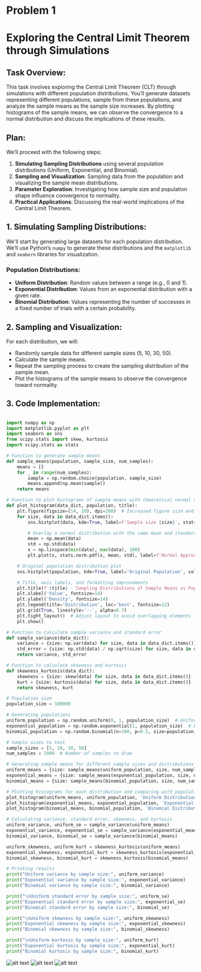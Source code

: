 # Problem 1

# Exploring the Central Limit Theorem through Simulations

## Task Overview:

This task involves exploring the Central Limit Theorem (CLT) through simulations with different population distributions. You’ll generate datasets representing different populations, sample from these populations, and analyze the sample means as the sample size increases. By plotting histograms of the sample means, we can observe the convergence to a normal distribution and discuss the implications of these results.

## Plan:

We’ll proceed with the following steps:

1. **Simulating Sampling Distributions** using several population distributions (Uniform, Exponential, and Binomial).
2. **Sampling and Visualization**: Sampling data from the population and visualizing the sample mean distributions.
3. **Parameter Exploration**: Investigating how sample size and population shape influence convergence to normality.
4. **Practical Applications**: Discussing the real-world implications of the Central Limit Theorem.

## 1. Simulating Sampling Distributions:

We'll start by generating large datasets for each population distribution. We’ll use Python’s `numpy` to generate these distributions and the `matplotlib` and `seaborn` libraries for visualization.

### Population Distributions:

- **Uniform Distribution**: Random values between a range (e.g., 0 and 1).
- **Exponential Distribution**: Values from an exponential distribution with a given rate.
- **Binomial Distribution**: Values representing the number of successes in a fixed number of trials with a certain probability.

## 2. Sampling and Visualization:

For each distribution, we will:

- Randomly sample data for different sample sizes (5, 10, 30, 50).
- Calculate the sample means.
- Repeat the sampling process to create the sampling distribution of the sample mean.
- Plot the histograms of the sample means to observe the convergence toward normality.

## 3. Code Implementation:

```python

import numpy as np
import matplotlib.pyplot as plt
import seaborn as sns
from scipy.stats import skew, kurtosis
import scipy.stats as stats

# Function to generate sample means
def sample_means(population, sample_size, num_samples):
    means = []
    for _ in range(num_samples):
        sample = np.random.choice(population, sample_size)
        means.append(np.mean(sample))
    return means

# Function to plot histograms of sample means with theoretical normal distribution overlay
def plot_histogram(data_dict, population, title):
    plt.figure(figsize=(14, 10), dpi=200)  # Increased figure size and high DPI for better resolution
    for size, data in data_dict.items():
        sns.histplot(data, kde=True, label=f'Sample size {size}', stat="density", linewidth=0, bins=30, alpha=0.6)

        # Overlay a normal distribution with the same mean and standard deviation
        mean = np.mean(data)
        std = np.std(data)
        x = np.linspace(min(data), max(data), 100)
        plt.plot(x, stats.norm.pdf(x, mean, std), label=f'Normal Approx (size {size})', linestyle='--', linewidth=2)

    # Original population distribution plot
    sns.histplot(population, kde=True, label='Original Population', color='gray', stat="density", linewidth=2, bins=30)

    # Title, axis labels, and formatting improvements
    plt.title(f'{title} - Sampling Distributions of Sample Means vs Population Distribution', fontsize=18)
    plt.xlabel('Value', fontsize=14)
    plt.ylabel('Density', fontsize=14)
    plt.legend(title='Distribution', loc='best', fontsize=12)
    plt.grid(True, linestyle='--', alpha=0.7)
    plt.tight_layout()  # Adjust layout to avoid overlapping elements
    plt.show()

# Function to calculate sample variance and standard error
def sample_variance(data_dict):
    variance = {size: np.var(data) for size, data in data_dict.items()}
    std_error = {size: np.std(data) / np.sqrt(size) for size, data in data_dict.items()}
    return variance, std_error

# Function to calculate skewness and kurtosis
def skewness_kurtosis(data_dict):
    skewness = {size: skew(data) for size, data in data_dict.items()}
    kurt = {size: kurtosis(data) for size, data in data_dict.items()}
    return skewness, kurt

# Population size
population_size = 100000

# Generating populations
uniform_population = np.random.uniform(0, 1, population_size)  # Uniform distribution
exponential_population = np.random.exponential(1, population_size)  # Exponential distribution
binomial_population = np.random.binomial(n=100, p=0.5, size=population_size)  # Binomial distribution

# Sample sizes to test
sample_sizes = [5, 10, 30, 50]
num_samples = 1000  # Number of samples to draw

# Generating sample means for different sample sizes and distributions
uniform_means = {size: sample_means(uniform_population, size, num_samples) for size in sample_sizes}
exponential_means = {size: sample_means(exponential_population, size, num_samples) for size in sample_sizes}
binomial_means = {size: sample_means(binomial_population, size, num_samples) for size in sample_sizes}

# Plotting histograms for each distribution and comparing with population
plot_histogram(uniform_means, uniform_population, 'Uniform Distribution')
plot_histogram(exponential_means, exponential_population, 'Exponential Distribution')
plot_histogram(binomial_means, binomial_population, 'Binomial Distribution')

# Calculating variance, standard error, skewness, and kurtosis
uniform_variance, uniform_se = sample_variance(uniform_means)
exponential_variance, exponential_se = sample_variance(exponential_means)
binomial_variance, binomial_se = sample_variance(binomial_means)

uniform_skewness, uniform_kurt = skewness_kurtosis(uniform_means)
exponential_skewness, exponential_kurt = skewness_kurtosis(exponential_means)
binomial_skewness, binomial_kurt = skewness_kurtosis(binomial_means)

# Printing results
print("Uniform variance by sample size:", uniform_variance)
print("Exponential variance by sample size:", exponential_variance)
print("Binomial variance by sample size:", binomial_variance)

print("\nUniform standard error by sample size:", uniform_se)
print("Exponential standard error by sample size:", exponential_se)
print("Binomial standard error by sample size:", binomial_se)

print("\nUniform skewness by sample size:", uniform_skewness)
print("Exponential skewness by sample size:", exponential_skewness)
print("Binomial skewness by sample size:", binomial_skewness)

print("\nUniform kurtosis by sample size:", uniform_kurt)
print("Exponential kurtosis by sample size:", exponential_kurt)
print("Binomial kurtosis by sample size:", binomial_kurt)


```

![alt text](image.png)
![alt text](image-1.png)
![alt text](image-2.png)
